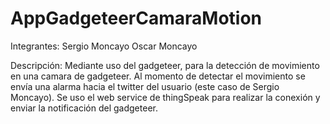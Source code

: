 # AppGadgeteerCamaraMotion
Integrantes:
Sergio Moncayo
Oscar Moncayo

Descripción:
Mediante uso del gadgeteer, para la detección de movimiento en una camara de gadgeteer. Al momento de detectar el movimiento se envía
una alarma hacia el twitter del usuario (este caso de Sergio Moncayo).
Se uso el web service de thingSpeak para realizar la conexión y enviar la notificación del gadgeteer.
